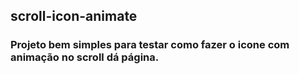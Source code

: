 ## scroll-icon-animate
### Projeto bem simples para testar como fazer o icone com animação no scroll dá página.

